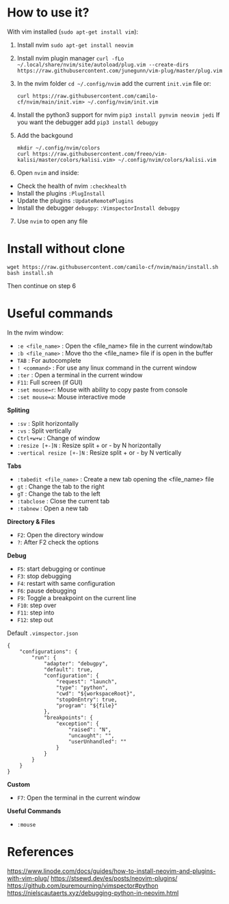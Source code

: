 # How to use it?
With vim installed (`sudo apt-get install vim`):

1. Install nvim
`sudo apt-get install neovim`

2. Install nvim plugin manager
`curl -fLo ~/.local/share/nvim/site/autoload/plug.vim --create-dirs https://raw.githubusercontent.com/junegunn/vim-plug/master/plug.vim`
       
3. In the nvim folder `cd ~/.config/nvim` add the current `init.vim` file or:
   ```
   curl https://raw.githubusercontent.com/camilo-cf/nvim/main/init.vim> ~/.config/nvim/init.vim
   ```
   
4. Install the python3 support for nvim `pip3 install pynvim neovim jedi`
   If you want the debugger add `pip3 install debugpy` 

5. Add the backgound 
   ```
   mkdir ~/.config/nvim/colors
   curl https://raw.githubusercontent.com/freeo/vim-kalisi/master/colors/kalisi.vim> ~/.config/nvim/colors/kalisi.vim   
   ```
6. Open `nvim` and inside:
  - Check the health of nvim `:checkhealth`
  - Install the plugins `:PlugInstall`
  - Update the plugins `:UpdateRemotePlugins`
  - Install the debugger `debugpy`: `:VimspectorInstall debugpy`

7. Use `nvim` to open any file

# Install without clone
```
wget https://raw.githubusercontent.com/camilo-cf/nvim/main/install.sh
bash install.sh
```
Then continue on step 6

# Useful commands
In the nvim window:
- `:e <file_name>` : Open the <file_name> file in the current window/tab
- `:b <file_name>` : Move tho the <file_name> file if is open in the buffer
- `TAB` : For autocomplete
- `! <command>` : For use any linux command in the current window
- `:ter` : Open a terminal in the current window
- `F11`: Full screen (if GUI)
- `:set mouse=r`: Mouse with ability to copy paste from console
- `:set mouse=a`: Mouse interactive mode

**Spliting**
- `:sv` : Split horizontally
- `:vs` : Split vertically
- `Ctrl+w+w` : Change of window
- `:resize [+-]N` : Resize split + or - by N horizontally
- `:vertical resize [+-]N` : Resize split + or - by N vertically

**Tabs**
- `:tabedit <file_name>` : Create a new tab opening the <file_name> file
- `gt` : Change the tab to the right
- `gT` : Change the tab to the left
- `:tabclose` : Close the current tab
- `:tabnew` : Open a new tab

**Directory & Files**
- `F2`: Open the directory window
- `?`: After F2 check the options 

**Debug**
- `F5`: start debugging or continue
- `F3`: stop debugging
- `F4`: restart with same configuration
- `F6`: pause debugging
- `F9`: Toggle a breakpoint on the current line
- `F10`: step over
- `F11`: step into
- `F12`: step out

Default `.vimspector.json`
```
{
    "configurations": {
        "run": {
            "adapter": "debugpy",
            "default": true,
            "configuration": {
                "request": "launch",
                "type": "python",
                "cwd": "${workspaceRoot}",
                "stopOnEntry": true,
                "program": "${file}"
            },
            "breakpoints": {
                "exception": {
                    "raised": "N",
                    "uncaught": "",
                    "userUnhandled": ""
                }
            }
        }
    }
}
```

**Custom**
- `F7`: Open the terminal in the current window

**Useful Commands**
- `:mouse`

# References
https://www.linode.com/docs/guides/how-to-install-neovim-and-plugins-with-vim-plug/
https://stsewd.dev/es/posts/neovim-plugins/
https://github.com/puremourning/vimspector#python
https://nielscautaerts.xyz/debugging-python-in-neovim.html
